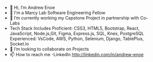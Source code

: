 - 👋 Hi, I’m Andrew Enoe
- 👀 I'm a Marcy Lab Software Engineering Fellow
- 🌱 I’m currently working my Capstone Project in partnership with Co-Labs 
- Tech Stack Includes
Proficient: CSS3, HTML5, Bootstrap, React, JavaScript, Node.js,Git, Figma, Express.js, SQL, Knex, PostgreSQL
Experienced: VsCode, AWS, Python, Selenium, Django, TablePlus, Socket.Io
- 💞️ I’m looking to collaborate on Projects
- 📫 How to reach me 
-LinkedIn http://linkedin.com/in/andrew-enoe
<!---
AndrewKins/AndrewKins is a ✨ special ✨ repository because its `README.md` (this file) appears on your GitHub profile.
You can click the Preview link to take a look at your changes.
--->
